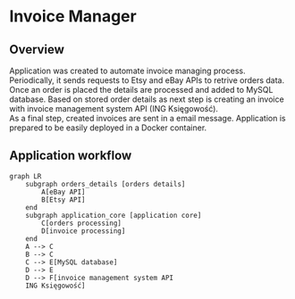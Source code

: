 # Invoice Manager

## Overview
Application was created to automate invoice managing process. Periodically, it sends requests to Etsy and eBay APIs to retrive orders data.  
Once an order is placed the details are processed and added to MySQL database. Based on stored order details as next step is creating an invoice with invoice management system API (ING Księgowość).  
As a final step, created invoices are sent in a email message.
Application is prepared to be easily deployed in a Docker container.

## Application workflow
```mermaid
graph LR
    subgraph orders_details [orders details]
        A[eBay API]
        B[Etsy API]
    end
    subgraph application_core [application core]
        C[orders processing]
        D[invoice processing]
    end
    A --> C
    B --> C
    C --> E[MySQL database]
    D --> E
    D --> F[invoice management system API 
    ING Księgowość]
```